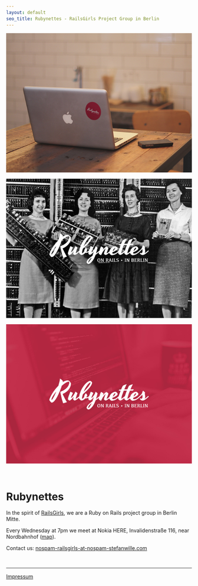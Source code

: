 ```yaml
---
layout: default
seo_title: Rubynettes - RailsGirls Project Group in Berlin
---
```

<div class="home">
  <p>
    <img src="/images/rubynettes-macbook.jpg">
  </p>
  <p>
    <img src="/images/rubynettes-four-ladies.jpg">
  </p>
  <p>
    <img src="/images/rubynettes-red.jpg">
  </p>
</div>

<br>

Rubynettes
============

In the spirit of [RailsGirls](http://www.railsgirls.org), we are a Ruby on Rails project group in Berlin Mitte.

Every Wednesday at 7pm we meet at Nokia HERE, Invalidenstraße 116, near Nordbahnhof (<a href="https://www.here.com/deutschland/berlin/business-services/nokia-here-berlin--276u33db-31ad70eaabac44efba39fb9a66977d6d?msg=Nokia%20(Here)%20-%20Berlin&map=52.53102,13.38481,17,normal">map</a>).
</p>

Contact us: <a class="email-address" href="mailto:nospam-railsgirls-at-nospam-stefanwille.com">nospam-railsgirls-at-nospam-stefanwille.com</a>

<br>
<hr>

<a href="/impressum">Impressum</a>
